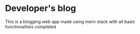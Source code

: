 # Developer's blog
 This is a blogging web app made using mern stack with all basic functionaliteis completed
